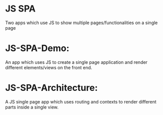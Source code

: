 # JS SPA
Two apps which use JS to show multiple pages/functionalities on a single page


# JS-SPA-Demo:
An app which uses JS to create a single page application and render different elements/views on the front end.

# JS-SPA-Architecture:
A JS single page app which uses routing and contexts to render different parts inside a single view.
